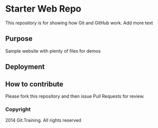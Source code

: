 # Starter Web Repo

This repository is for showing how Git and GitHub work. Add more text 

## Purpose

Sample website with plenty of files for demos

## Deployment

## How to contribute

Please fork this repository and then issue Pull Requests for review.

### Copyright

2014 Git.Training. All rights reserved